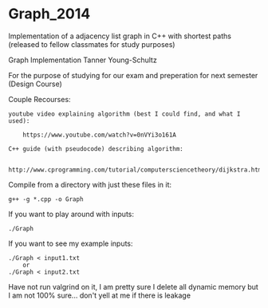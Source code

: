 Graph_2014
==========

Implementation of a adjacency list graph in C++ with shortest paths (released to fellow classmates for study purposes)

Graph Implementation
Tanner Young-Schultz

For the purpose of studying for our exam and preperation for next semester (Design Course)

Couple Recourses:

	youtube video explaining algorithm (best I could find, and what I used):
	
		https://www.youtube.com/watch?v=0nVYi3o161A

	C++ guide (with pseudocode) describing algorithm:
	
		http://www.cprogramming.com/tutorial/computersciencetheory/dijkstra.html

Compile from a directory with just these files in it:
	
	g++ -g *.cpp -o Graph

If you want to play around with inputs:
	
	./Graph

If you want to see my example inputs:
	
	./Graph < input1.txt
		or
	./Graph < input2.txt


Have not run valgrind on it, I am pretty sure I delete all dynamic memory but I am not 100%
sure... don't yell at me if there is leakage
